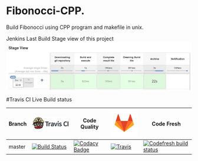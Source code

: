 # Fibonocci-CPP.
Build Fibonocci using CPP program and makefile in unix.

Jenkins Last Build Stage view of this project
![StageView](StageView.jpg)

#Travis CI Live Build status

Branch|[![Travis CI logo](TravisCI.png)](https://travis-ci.org)|Code Quality|[![GitLab CI logo](GitLabLogos.png)](https://gitlab.com/)|Code Fresh
---|---|---|---|---
master|[![Build Status](https://travis-ci.org/hemanth22/Fibonocci-CPP.svg?branch=master)](https://travis-ci.org/hemanth22/Fibonocci-CPP)|[![Codacy Badge](https://api.codacy.com/project/badge/Grade/c34a730f1cd6400b85d44b2940eeed42)](https://www.codacy.com/app/hemanth22hemu/Fibonocci-CPP?utm_source=github.com&amp;utm_medium=referral&amp;utm_content=hemanth22/Fibonocci-CPP&amp;utm_campaign=Badge_Grade)|[![Travis](https://img.shields.io/travis/rust-lang/rust.svg)](https://gitlab.com/hemanth22/Fibonocci-CPP)|[![Codefresh build status]( https://g.codefresh.io/api/badges/pipeline/hemanth22/hemanth22%2FFibonocci-CPP%2FFibonocci-CPP?type=cf-2)]( https://g.codefresh.io/public/accounts/hemanth22/pipelines/hemanth22/Fibonocci-CPP/Fibonocci-CPP)

